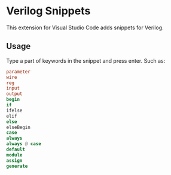 # Verilog Snippets

This extension for Visual Studio Code adds snippets for Verilog.

## Usage

Type a part of keywords in the snippet and press enter. Such as:

```verilog
parameter
wire
reg
input
output
begin
if
ifelse
elif
else
elseBegin
case
always
always @ case
default
module
assign
generate
```
